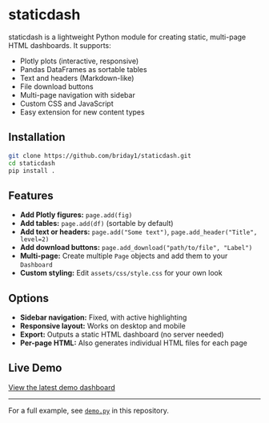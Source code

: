 # staticdash

staticdash is a lightweight Python module for creating static, multi-page HTML dashboards. It supports:

- Plotly plots (interactive, responsive)
- Pandas DataFrames as sortable tables
- Text and headers (Markdown-like)
- File download buttons
- Multi-page navigation with sidebar
- Custom CSS and JavaScript
- Easy extension for new content types

## Installation

```bash
git clone https://github.com/briday1/staticdash.git
cd staticdash
pip install .
```

## Features

- **Add Plotly figures:** `page.add(fig)`
- **Add tables:** `page.add(df)` (sortable by default)
- **Add text or headers:** `page.add("Some text")`, `page.add_header("Title", level=2)`
- **Add download buttons:** `page.add_download("path/to/file", "Label")`
- **Multi-page:** Create multiple `Page` objects and add them to your `Dashboard`
- **Custom styling:** Edit `assets/css/style.css` for your own look

## Options

- **Sidebar navigation:** Fixed, with active highlighting
- **Responsive layout:** Works on desktop and mobile
- **Export:** Outputs a static HTML dashboard (no server needed)
- **Per-page HTML:** Also generates individual HTML files for each page

## Live Demo

[View the latest demo dashboard](https://briday1.github.io/staticdash/)

---

For a full example, see [`demo.py`](./demo.py) in this repository.